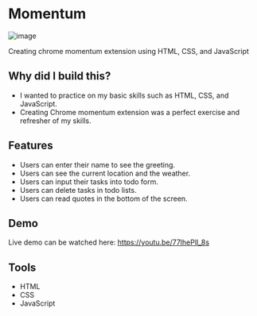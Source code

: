 # Momentum
![image](https://github.com/m-Cho1/momentum/assets/96744088/cf73bcbc-ac88-483d-91bc-be738524102b)

Creating chrome momentum extension using HTML, CSS, and JavaScript

## Why did I build this?
  - I wanted to practice on my basic skills such as HTML, CSS, and JavaScript.
  - Creating Chrome momentum extension was a perfect exercise and refresher of my skills.

## Features
  - Users can enter their name to see the greeting.
  - Users can see the current location and the weather.
  - Users can input their tasks into todo form.
  - Users can delete tasks in todo lists.
  - Users can read quotes in the bottom of the screen.

## Demo
Live demo can be watched here: https://youtu.be/77lhePlI_8s

## Tools
  - HTML
  - CSS
  - JavaScript
